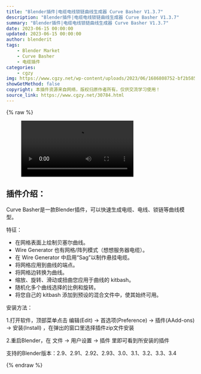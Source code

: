 ```yaml
---
title: "Blender插件|电缆电线锁链曲线生成器 Curve Basher V1.3.7"
description: "Blender插件|电缆电线锁链曲线生成器 Curve Basher V1.3.7"
summary: "Blender插件|电缆电线锁链曲线生成器 Curve Basher V1.3.7"
date: 2023-06-15 00:00:00
updated: 2023-06-15 00:00:00
author: blenderit
tags: 
    - Blender Market
    - Curve Basher
    - 电缆插件
categories:
    - cgzy
img: https://www.cgzy.net/wp-content/uploads/2023/06/1686808752-bf2b585aaeb7a04.webp
showGetMethod: false
copyright: 本插件资源来自网络，版权归原作者所有，仅供交流学习使用！
source_link: https://www.cgzy.net/30784.html
---
```


{% raw %}
<figure class="wp-block-video aligncenter"><video controls src="https://cloud.video.taobao.com/play/u/717183932/p/1/e/6/t/1/414885881960.mp4"></video></figure><div class="wp-block-pandastudio-title"><div class="title_style_01"><h2 id="h2-0">插件介绍：</h2></div></div><p class="is-style-text-indent-2em">Curve Basher是一款Blender插件，可以快速生成电缆、电线、锁链等曲线模型。</p><p>特征：</p><ul>
<li>在网格表面上绘制贝塞尔曲线。</li>



<li>Wire Generator 也有网格/阵列模式（想想服务器电缆）。</li>



<li>在 Wire Generator 中启用“Sag”以制作悬挂电缆。</li>



<li>将网格应用到曲线的端点。</li>



<li>将网格边转换为曲线。</li>



<li>缩放、旋转、滑动或扭曲您应用于曲线的 kitbash。</li>



<li>随机化多个曲线选择的比例和旋转。</li>



<li>将您自己的 kitbash 添加到预设的混合文件中，使其始终可用。</li>
</ul><div class="wp-block-pandastudio-title"><div class="title_style_01"><p>安装方法：</p></div></div><p>1.打开软件，顶部菜单点击 编辑(Edit) → 首选项(Preference) → 插件(AAdd-ons) → 安装(Install) ，在弹出的窗口里选择插件zip文件安装</p><p>2.重启Blender，在 文件 → 用户设置 → 插件 里即可看到所安装的插件</p><div class="wp-block-pandastudio-tips"><div class="tip success "><p>支持的Blender版本：2.9、2.91、2.92、2.93、3.0、3.1、3.2、3.3、3.4</p>
</div></div>
<div style="display: none">cgzy</div>
{% endraw %}